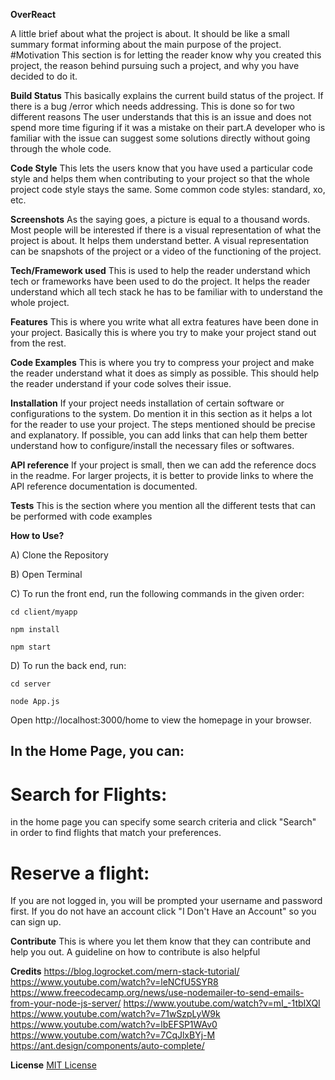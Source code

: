 **OverReact**

A little brief about what the project is about. It should be like a small summary format informing about the main purpose of the project.
#Motivation
This section is for letting the reader know why you created this project, the reason behind pursuing such a project, and why you have decided to do it.

**Build Status**
This basically explains the current build status of the project. If there is a bug /error which needs addressing. This is done so for two different reasons The user understands that this is an issue and does not spend more time figuring if it was a mistake on their part.A developer who is familiar with the issue can suggest some solutions directly without going through the whole code.

**Code Style**
This lets the users know that you have used a particular code style and helps them when contributing to your project so that the whole project code style stays the same. Some common code styles: standard, xo, etc.

**Screenshots**
As the saying goes, a picture is equal to a thousand words. Most people will be interested if there is a visual representation of what the project is about. It helps them understand better. A visual representation can be snapshots of the project or a video of the functioning of the project.

**Tech/Framework used**
This is used to help the reader understand which tech or frameworks have been used to do the project. It helps the reader understand which all tech stack he has to be familiar with to understand the whole project.

**Features**
This is where you write what all extra features have been done in your project. Basically this is where you try to make your project stand out from the rest.

**Code Examples**
This is where you try to compress your project and make the reader understand what it does as simply as possible. This should help the reader understand if your code solves their issue.

**Installation**
If your project needs installation of certain software or configurations to the system. Do mention it in this section as it helps a lot for the reader to use your project. The steps mentioned should be precise and explanatory.  If possible, you can add links that can help them better understand how to configure/install the necessary files or softwares.

**API reference**
If your project is small, then we can add the reference docs in the readme. For larger projects, it is better to provide links to where the API reference documentation is documented.

**Tests**
This is the section where you mention all the different tests that can be performed with code examples

**How to Use?**

A) Clone the Repository

B) Open Terminal

C) To run the front end, run the following commands in the given order:

```
cd client/myapp 
```

```
npm install
```

```
npm start
```

D) To run the back end, run:

```
cd server 
```


```
node App.js
```

Open http://localhost:3000/home to view the homepage in your browser.

## In the Home Page, you can:

# Search for Flights: 
in the home page you can specify some search criteria and click "Search" in order to find flights that match your preferences.

# Reserve a flight: 
If you are not logged in, you will be prompted your username and password first.
If you do not have an account click "I Don't Have an Account" so you can sign up.


**Contribute**
This is where you let them know that they can contribute and help you out. A guideline on how to contribute is also helpful

**Credits**
https://blog.logrocket.com/mern-stack-tutorial/
https://www.youtube.com/watch?v=leNCfU5SYR8
https://www.freecodecamp.org/news/use-nodemailer-to-send-emails-from-your-node-js-server/
https://www.youtube.com/watch?v=mI_-1tbIXQI
https://www.youtube.com/watch?v=71wSzpLyW9k
https://www.youtube.com/watch?v=lbEFSP1WAv0
https://www.youtube.com/watch?v=7CqJlxBYj-M
https://ant.design/components/auto-complete/

**License**
[MIT License](LICENSE)

